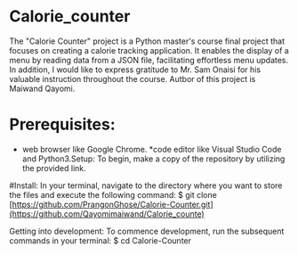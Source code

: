 # Calorie_counter
The "Calorie Counter" project is a Python master's course final project that focuses on creating a calorie tracking application.
It enables the display of a menu by reading data from a JSON file, facilitating effortless menu updates.
In addition, I would like to express gratitude to Mr. Sam Onaisi for his valuable instruction throughout the course.
Autbor of this project is Maiwand Qayomi.

# Prerequisites:
* web browser like Google Chrome.
*code editor like Visual Studio Code and Python3.Setup:
To begin, make a copy of the repository by utilizing the provided link.

#Install:
In your terminal, navigate to the directory where you want to store the files and execute the following command:
$ git clone [https://github.com/PrangonGhose/Calorie-Counter.git](https://github.com/Qayomimaiwand/Calorie_counte)

Getting into development:
To commence development, run the subsequent commands in your terminal:
$ cd Calorie-Counter
